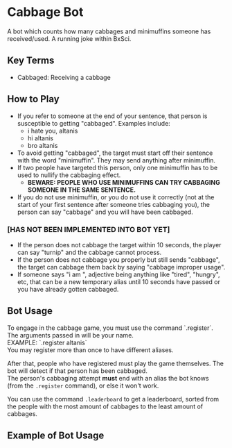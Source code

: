 # Cabbage Bot
A bot which counts how many cabbages and minimuffins someone has received/used. A running joke within BxSci.

## Key Terms
- Cabbaged: Receiving a cabbage

## How to Play
- If you refer to someone at the end of your sentence, that person is susceptible to getting "cabbaged". Examples include:
    - i hate you, altanis
    - hi altanis
    - bro altanis
- To avoid getting "cabbaged", the target must start off their sentence with the word "minimuffin". They may send anything after minimuffin.
- If two people have targeted this person, only one minimuffin has to be used to nullify the cabbaging effect.
    - **BEWARE: PEOPLE WHO USE MINIMUFFINS CAN TRY CABBAGING SOMEONE IN THE SAME SENTENCE.**
- If you do not use minimuffin, or you do not use it correctly (not at the start of your first sentence after someone tries cabbaging you), the person can say "cabbage" and you will have been cabbaged.

### [HAS NOT BEEN IMPLEMENTED INTO BOT YET]

- If the person does not cabbage the target within 10 seconds, the player can say "turnip" and the cabbage cannot process.
- If the person does not cabbage you properly but still sends "cabbage", the target can cabbage them back by saying "cabbage improper usage".
- If someone says "i am <adjective>", adjective being anything like "tired", "hungry", etc, that can be a new temporary alias until 10 seconds have passed or you have already gotten cabbaged.


## Bot Usage
<p>To engage in the cabbage game, you must use the command `.register`. The arguments passed in will be your name.<br>
EXAMPLE: `.register altanis`<br>
You may register more than once to have different aliases.<br>

After that, people who have registered must play the game themselves. The bot will detect if that person has been cabbaged.<br>
The person's cabbaging attempt **must** end with an alias the bot knows (from  the `.register` command), or else it won't work.<p>

You can use the command `.leaderboard` to get a leaderboard, sorted from the people with the most amount of cabbages to the least amount of cabbages.

## Example of Bot Usage
